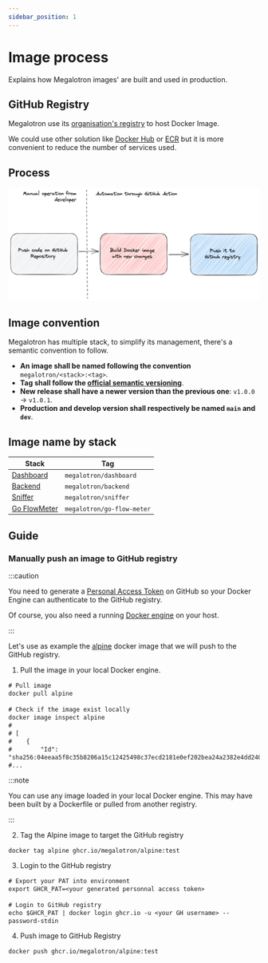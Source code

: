 ```yaml
---
sidebar_position: 1
---
```


# Image process

Explains how Megalotron images' are built and used in production.

## GitHub Registry

Megalotron use its [organisation's registry](https://github.com/orgs/Megalotron/packages) to host Docker Image.

We could use other solution like [Docker Hub](https://hub.docker.com) or [ECR](https://hub.docker.com) but
it is more convenient to reduce the number of services used.

## Process

![gh registry process schema](../assets/megalotron_image_management_process.png)

## Image convention

Megalotron has multiple stack, to simplify its management, there's a semantic convention to follow.

- **An image shall be named following the convention** `megalotron/<stack>:<tag>`.
- **Tag shall follow the [official semantic versioning](https://semver.org)**.
- **New release shall have a newer version than the previous one**: `v1.0.0` -> `v1.0.1`.
- **Production and develop version shall respectively be named `main` and `dev`**.

## Image name by stack

| Stack                                                      | Tag                        |
|------------------------------------------------------------|----------------------------|
| [Dashboard](https://github.com/Megalotron/Polo-Dashboard)  | `megalotron/dashboard`     |
| [Backend](https://github.com/Megalotron/Polo-Backend)      | `megalotron/backend`       |
| [Sniffer](https://github.com/Megalotron/Sniffer)           | `megalotron/sniffer`       |
| [Go FlowMeter](https://github.com/Megalotron/go-flowmeter) | `megalotron/go-flow-meter` |

## Guide 

### Manually push an image to GitHub registry

:::caution

You need to generate a [Personal Access Token](https://docs.github.com/en/authentication/keeping-your-account-and-data-secure/creating-a-personal-access-token)
on GitHub so your Docker Engine can authenticate to the GitHub registry.

Of course, you also need a running [Docker engine](https://docs.docker.com/get-docker/) on your host.

:::

Let's use as example the [alpine](https://hub.docker.com/_/alpine) docker image that we will push to the GitHub registry.

1. Pull the image in your local Docker engine.

```shell
# Pull image
docker pull alpine

# Check if the image exist locally
docker image inspect alpine
#
# [
#    {
#        "Id": "sha256:04eeaa5f8c35b8206a15c12425498c37ecd2181e0ef202bea24a2382e4dd240f",
#...
```

:::note

You can use any image loaded in your local Docker engine. This may have been built by a Dockerfile
or pulled from another registry.

:::

2. Tag the Alpine image to target the GitHub registry

```shell
docker tag alpine ghcr.io/megalotron/alpine:test
```

3. Login to the GitHub registry

```shell
# Export your PAT into environment
export GHCR_PAT=<your generated personnal access token>

# Login to GitHub registry
echo $GHCR_PAT | docker login ghcr.io -u <your GH username> --password-stdin
```

4. Push image to GitHub Registry

```shell
docker push ghcr.io/megalotron/alpine:test 
```